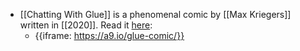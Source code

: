 - [[Chatting With Glue]] is a phenomenal comic by [[Max Kriegers]] written in [[2020]]. Read it [here](https://a9.io/glue-comic/):
    - {{iframe: https://a9.io/glue-comic/}}
